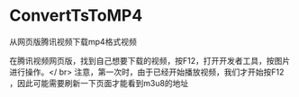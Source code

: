 # ConvertTsToMP4
从网页版腾讯视频下载mp4格式视频


在腾讯视频网页版，找到自己想要下载的视频，按F12，打开开发者工具，按图片进行操作。</ br>
注意，第一次时，由于已经开始播放视频，我们才开始按F12 ，因此可能需要刷新一下页面才能看到m3u8的地址
